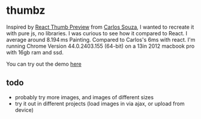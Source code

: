 # thumbz

Inspired by [React Thumb Preview](https://github.com/caike/React-Thumb-Preview) from [Carlos Souza](https://github.com/caike), I wanted to recreate it with pure js, no libraries.
I was curious to see how it compared to React. I average around 8.194 ms Painting.
Compared to Carlos's 6ms with react.
I'm running Chrome Version 44.0.2403.155 (64-bit) on a 13in 2012 macbook pro with 16gb ram and ssd.

You can try out the demo [here](http://dwit.us/thumbz/)


## todo
* probably try more images, and images of different sizes
* try it out in different projects (load images in via ajax, or upload from device)
